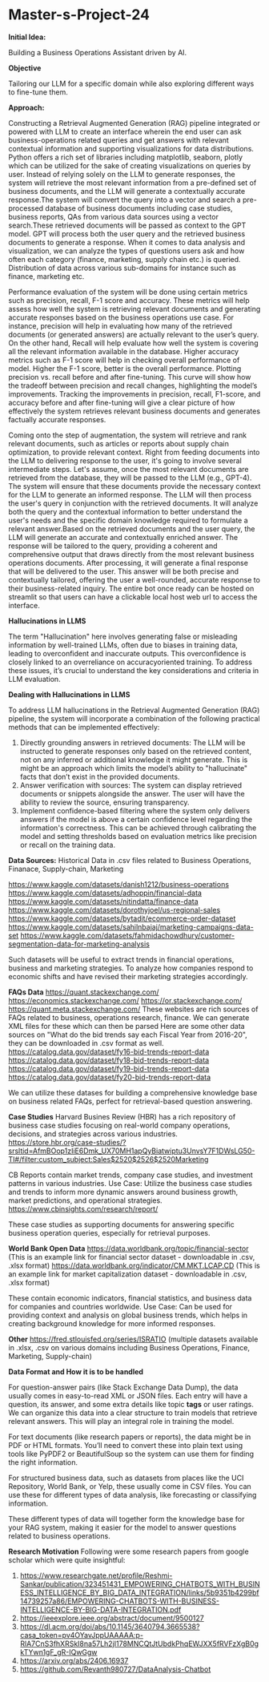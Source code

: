 # Master-s-Project-24

**Initial Idea:**  

Building a Business Operations Assistant driven by AI.

**Objective**

Tailoring our LLM for a specific domain while also exploring different ways to fine-tune them.

**Approach:**

Constructing a Retrieval Augmented Generation (RAG) pipeline integrated or powered with LLM to create an interface wherein the end user can ask business-operations related queries and get answers with relevant contextual information and supporting visualizations for data distributions. Python offers a rich set of libraries including matplotlib, seaborn, plotly which can be utilized for the sake of creating visualizations on queries by user.
Instead of relying solely on the LLM to generate responses, the system will retrieve the most relevant information from a pre-defined set of business documents, and the LLM will generate a contextually accurate response.The system will convert the query into a vector and search a pre-processed database of business documents including case studies, business reports, QAs from various data sources using a vector search.These retrieved documents will be passed as context to the GPT model.
GPT will process both the user query and the retrieved business documents to generate a response. 
When it comes to data analysis and visualization, we can analyze the types of questions users ask and how often each category (finance, marketing, supply chain etc.) is queried. Distribution of data across various sub-domains for instance such as finance, marketing etc. 

Performance evaluation of the system will be done using certain metrics such as precision, recall, F-1 score and accuracy. These metrics will help assess how well the system is retrieving relevant documents and generating accurate responses based on the business operations use case. For instance, precision will help in evaluating how many of the retrieved documents (or generated answers) are actually relevant to the user’s query. On the other hand, Recall will help evaluate how well the system is covering all the relevant information available in the database. Higher accuracy metrics such as F-1 score will help in checking overall performance of model. Higher the F-1 score, better is the overall performance. Plotting precision vs. recall before and after fine-tuning. This curve will show how the tradeoff between precision and recall changes, highlighting the model’s improvements. Tracking the improvements in precision, recall, F1-score, and accuracy before and after fine-tuning will give a clear picture of how effectively the system retrieves relevant business documents and generates factually accurate responses.

Coming onto the step of augmentation, the system will retrieve and rank relevant documents, such as articles or reports about supply chain optimization, to provide relevant context. 
Right from feeding documents into the LLM to delivering response to the user, it's going to involve several intermediate steps. Let's assume, once the most relevant documents are retrieved from the database, they will be passed to the LLM (e.g., GPT-4). The system will ensure that these documents provide the necessary context for the LLM to generate an informed response. The LLM will then process the user's query in conjunction with the retrieved documents. It will analyze both the query and the contextual information to better understand the user's needs and the specific domain knowledge required to formulate a relevant answer.Based on the retrieved documents and the user query, the LLM will generate an accurate and contextually enriched answer. The response will be tailored to the query, providing a coherent and comprehensive output that draws directly from the most relevant business operations documents. After processing, it will generate a final response that will be delivered to the user. This answer will be both precise and contextually tailored, offering the user a well-rounded, accurate response to their business-related inquiry.
The entire bot once ready can be hosted on streamlit so that users can have a clickable local host web url to access the interface.

**Hallucinations in LLMS**

The term "Hallucination" here involves generating false or misleading information by well-trained LLMs, often due to biases in training data, leading to overconfident and
inaccurate outputs. This overconfidence is closely linked to an overreliance on accuracyoriented training. To address these issues, it’s crucial to understand the key considerations and criteria in LLM evaluation.

**Dealing with Hallucinations in LLMS**

To address LLM hallucinations in the Retrieval Augmented Generation (RAG) pipeline, the system will incorporate a combination of the following practical methods that can be implemented effectively:
1. Directly grounding answers in retrieved documents: The LLM will be instructed to generate responses only based on the retrieved content, not on any inferred or additional knowledge it might generate. This is might be an approach which limits the model’s ability to "hallucinate" facts that don’t exist in the provided documents.
2. Answer verification with sources: The system can display retrieved documents or snippets alongside the answer. The user will have the ability to review the source, ensuring transparency.
3. Implement confidence-based filtering where the system only delivers answers if the model is above a certain confidence level regarding the information's correctness. This can be achieved through calibrating the model and setting thresholds based on evaluation metrics like precision or recall on the training data.

**Data Sources:**
Historical Data in .csv files related to Business Operations, Finanace, Supply-chain, Marketing

https://www.kaggle.com/datasets/danish1212/business-operations
https://www.kaggle.com/datasets/adhoppin/financial-data
https://www.kaggle.com/datasets/nitindatta/finance-data
https://www.kaggle.com/datasets/dorothyjoel/us-regional-sales
https://www.kaggle.com/datasets/bytadit/ecommerce-order-dataset
https://www.kaggle.com/datasets/sahilnbajaj/marketing-campaigns-data-set
https://www.kaggle.com/datasets/fahmidachowdhury/customer-segmentation-data-for-marketing-analysis

Such datasets will be useful to extract trends in financial operations, business and marketing strategies. To analyze how companies respond to economic shifts and have revised their marketing strategies accordingly.

**FAQs Data**
https://quant.stackexchange.com/
https://economics.stackexchange.com/
https://or.stackexchange.com/
https://quant.meta.stackexchange.com/
These websites are rich sources of FAQs related to business, operations research, finance. We can generate XML files for these which can then be parsed 
Here are some other data sources on "What do the bid trends say each Fiscal Year from 2016-20", they can be downloaded in .csv format as well.
https://catalog.data.gov/dataset/fy16-bid-trends-report-data
https://catalog.data.gov/dataset/fy18-bid-trends-report-data
https://catalog.data.gov/dataset/fy19-bid-trends-report-data
https://catalog.data.gov/dataset/fy20-bid-trends-report-data

We can utilize these datases for building a comprehensive knowledge base on business related FAQs, perfect for retrieval-based question answering.

**Case Studies**
Harvard Busines Review (HBR) has a rich repository of business case studies focusing on real-world company operations, decisions, and strategies across various industries.
https://store.hbr.org/case-studies/?srsltid=AfmBOop1zIiE6Dmk_UX70MH1apQyBiatwiptu3UnvsY7F1DWsLG50-TI#/filter:custom_subject:Sales$2520$2526$2520Marketing

CB Reports contain market trends, company case studies, and investment patterns in various industries.
Use Case: Utilize the business case studies and trends to inform more dynamic answers around business growth, market predictions, and operational strategies.
https://www.cbinsights.com/research/report/


These case studies as supporting documents for answering specific business operation queries, especially for retrieval purposes.

**World Bank Open Data**
https://data.worldbank.org/topic/financial-sector (This is an example link for financial sector dataset -  downloadable in .csv, .xlsx format)
https://data.worldbank.org/indicator/CM.MKT.LCAP.CD (This is an example link for market capitalization dataset -  downloadable in .csv, .xlsx format)

These contain economic indicators, financial statistics, and business data for companies and countries worldwide.
Use Case: Can be used for providing context and analysis on global business trends, which helps in creating background knowledge for more informed responses.




**Other**
https://fred.stlouisfed.org/series/ISRATIO (multiple datasets available in .xlsx, .csv on various domains including Business Operations, Finance, Marketing, Supply-chain)



**Data Format and How it is to be handled**

For question-answer pairs (like Stack Exchange Data Dump), the data usually comes in easy-to-read XML or JSON files. Each entry will have a question, its answer, and some extra details like topic **tags** or user ratings. We can organize this data into a clear structure to train models that retrieve relevant answers. This will play an integral role in training the model. 

For text documents (like research papers or reports), the data might be in PDF or HTML formats. You’ll need to convert these into plain text using tools like PyPDF2 or BeautifulSoup so the system can use them for finding the right information.

For structured business data, such as datasets from places like the UCI Repository, World Bank, or Yelp, these usually come in CSV files. You can use these for different types of data analysis, like forecasting or classifying information.

These different types of data will together form the knowledge base for your RAG system, making it easier for the model to answer questions related to business operations.


**Research Motivation**
Following were some research papers from google scholar which were quite insightful:
1. https://www.researchgate.net/profile/Reshmi-Sankar/publication/323451431_EMPOWERING_CHATBOTS_WITH_BUSINESS_INTELLIGENCE_BY_BIG_DATA_INTEGRATION/links/5b9351b4299bf14739257a86/EMPOWERING-CHATBOTS-WITH-BUSINESS-INTELLIGENCE-BY-BIG-DATA-INTEGRATION.pdf
2. https://ieeexplore.ieee.org/abstract/document/9500127
3. https://dl.acm.org/doi/abs/10.1145/3640794.3665538?casa_token=pv4OYavJppUAAAAA:p-RlA7CnS3fhXRSkI8na57Lh2jI178MNCQtJtUbdkPhqEWJXX5fRVFzXgB0gkTYwn1gF_gR-IQwGgw
4. https://arxiv.org/abs/2406.16937
5. https://github.com/Revanth980727/DataAnalysis-Chatbot



